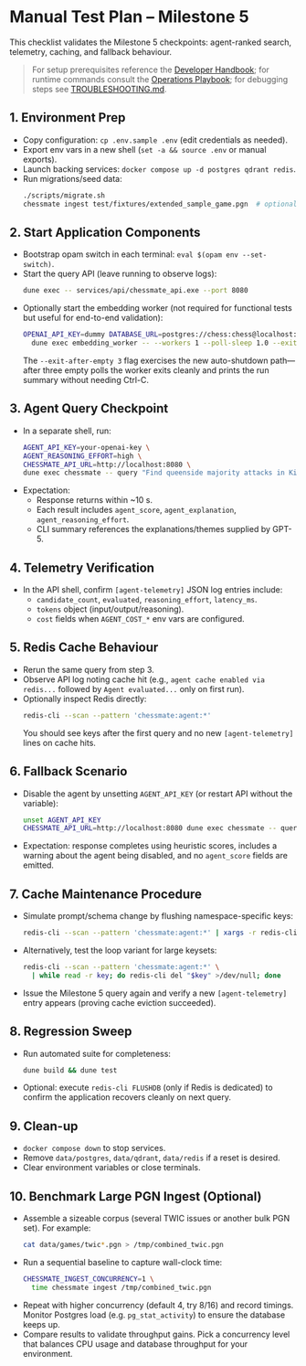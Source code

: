 # Manual Test Plan – Milestone 5

This checklist validates the Milestone 5 checkpoints: agent-ranked search, telemetry, caching, and fallback behaviour.

> For setup prerequisites reference the [Developer Handbook](DEVELOPER.md); for runtime commands consult the [Operations Playbook](OPERATIONS.md); for debugging steps see [TROUBLESHOOTING.md](TROUBLESHOOTING.md).

## 1. Environment Prep
- Copy configuration: `cp .env.sample .env` (edit credentials as needed).
- Export env vars in a new shell (`set -a && source .env` or manual exports).
- Launch backing services: `docker compose up -d postgres qdrant redis`.
- Run migrations/seed data:
  ```sh
  ./scripts/migrate.sh
  chessmate ingest test/fixtures/extended_sample_game.pgn  # optional but recommended
  ```

## 2. Start Application Components
- Bootstrap opam switch in each terminal: `eval $(opam env --set-switch)`.
- Start the query API (leave running to observe logs):
  ```sh
  dune exec -- services/api/chessmate_api.exe --port 8080
  ```
- Optionally start the embedding worker (not required for functional tests but useful for end-to-end validation):
  ```sh
  OPENAI_API_KEY=dummy DATABASE_URL=postgres://chess:chess@localhost:5433/chessmate \
    dune exec embedding_worker -- --workers 1 --poll-sleep 1.0 --exit-after-empty 3
  ```
  The `--exit-after-empty 3` flag exercises the new auto-shutdown path—after three empty polls the worker exits cleanly and prints the run summary without needing Ctrl-C.

## 3. Agent Query Checkpoint
- In a separate shell, run:
  ```sh
  AGENT_API_KEY=your-openai-key \
  AGENT_REASONING_EFFORT=high \
  CHESSMATE_API_URL=http://localhost:8080 \
  dune exec chessmate -- query "Find queenside majority attacks in King's Indian"
  ```
- Expectation:
  - Response returns within ~10 s.
  - Each result includes `agent_score`, `agent_explanation`, `agent_reasoning_effort`.
  - CLI summary references the explanations/themes supplied by GPT-5.

## 4. Telemetry Verification
- In the API shell, confirm `[agent-telemetry]` JSON log entries include:
  - `candidate_count`, `evaluated`, `reasoning_effort`, `latency_ms`.
  - `tokens` object (input/output/reasoning).
  - `cost` fields when `AGENT_COST_*` env vars are configured.

## 5. Redis Cache Behaviour
- Rerun the same query from step 3.
- Observe API log noting cache hit (e.g., `agent cache enabled via redis...` followed by `Agent evaluated...` only on first run).
- Optionally inspect Redis directly:
  ```sh
  redis-cli --scan --pattern 'chessmate:agent:*'
  ```
  You should see keys after the first query and no new `[agent-telemetry]` lines on cache hits.

## 6. Fallback Scenario
- Disable the agent by unsetting `AGENT_API_KEY` (or restart API without the variable):
  ```sh
  unset AGENT_API_KEY
  CHESSMATE_API_URL=http://localhost:8080 dune exec chessmate -- query "Explain thematic rook sacrifices"
  ```
- Expectation: response completes using heuristic scores, includes a warning about the agent being disabled, and no `agent_score` fields are emitted.

## 7. Cache Maintenance Procedure
- Simulate prompt/schema change by flushing namespace-specific keys:
  ```sh
  redis-cli --scan --pattern 'chessmate:agent:*' | xargs -r redis-cli del
  ```
- Alternatively, test the loop variant for large keysets:
  ```sh
  redis-cli --scan --pattern 'chessmate:agent:*' \
    | while read -r key; do redis-cli del "$key" >/dev/null; done
  ```
- Issue the Milestone 5 query again and verify a new `[agent-telemetry]` entry appears (proving cache eviction succeeded).

## 8. Regression Sweep
- Run automated suite for completeness:
  ```sh
  dune build && dune test
  ```
- Optional: execute `redis-cli FLUSHDB` (only if Redis is dedicated) to confirm the application recovers cleanly on next query.

## 9. Clean-up
- `docker compose down` to stop services.
- Remove `data/postgres`, `data/qdrant`, `data/redis` if a reset is desired.
- Clear environment variables or close terminals.

## 10. Benchmark Large PGN Ingest (Optional)
- Assemble a sizeable corpus (several TWIC issues or another bulk PGN set). For example:
  ```sh
  cat data/games/twic*.pgn > /tmp/combined_twic.pgn
  ```
- Run a sequential baseline to capture wall-clock time:
  ```sh
  CHESSMATE_INGEST_CONCURRENCY=1 \
    time chessmate ingest /tmp/combined_twic.pgn
  ```
- Repeat with higher concurrency (default 4, try 8/16) and record timings. Monitor Postgres load (e.g. `pg_stat_activity`) to ensure the database keeps up.
- Compare results to validate throughput gains. Pick a concurrency level that balances CPU usage and database throughput for your environment.
